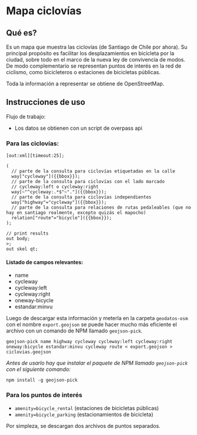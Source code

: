 # Mapa ciclovías

## Qué es?

Es un mapa que muestra las ciclovías (de Santiago de Chile por ahora). Su principal propósito es facilitar los desplazamientos en bicicleta por la ciudad, sobre todo en el marco de la nueva ley de convivencia de modos. De modo complementario se representan puntos de interés en la red de ciclismo, como bicicleteros o estaciones de bicicletas públicas.

Toda la información a representar se obtiene de OpenStreetMap. 

## Instrucciones de uso

Flujo de trabajo:

- Los datos se obtienen con un script de overpass api

### Para las ciclovías:

```
[out:xml][timeout:25];

(
  // parte de la consulta para ciclovías etiquetadas en la calle
  way["cycleway"]({{bbox}});
  // parte de la consulta para ciclovías con el lado marcado
  // cycleway:left o cycleway:right
  way[~"^cycleway:.*$"~"."]({{bbox}});
  // parte de la consulta para ciclovías independientes
  way["highway"="cycleway"]({{bbox}});
  // parte de la consulta para relaciones de rutas pedaleables (que no hay en santiago realmente, excepto quizás el mapocho)
  relation["route"="bicycle"]({{bbox}});
);

// print results
out body;
>;
out skel qt;
```

#### Listado de campos relevantes:

- name
- cycleway
- cycleway:left
- cycleway:right
- oneway-bicycle
- estandar:minvu

Luego de descargar esta información y meterla en la carpeta `geodatos-osm` con el nombre `export.geojson` se puede hacer mucho más eficiente el archivo con un comando de NPM llamado `geojson-pick`.

`geojson-pick name highway cycleway cycleway:left cycleway:right oneway:bicycle estandar:minvu cycleway route < export.geojson > ciclovias.geojson`

*Antes de usarlo hay que instalar el paquete de NPM llamado `geojson-pick` con el siguiente comando:*

`npm install -g geojson-pick`

### Para los puntos de interés

- `amenity=bicycle_rental` (estaciones de bicicletas públicas)
- `amenity=bicycle_parking` (estacionamientos de bicicleta)

Por simpleza, se descargan dos archivos de puntos separados.
